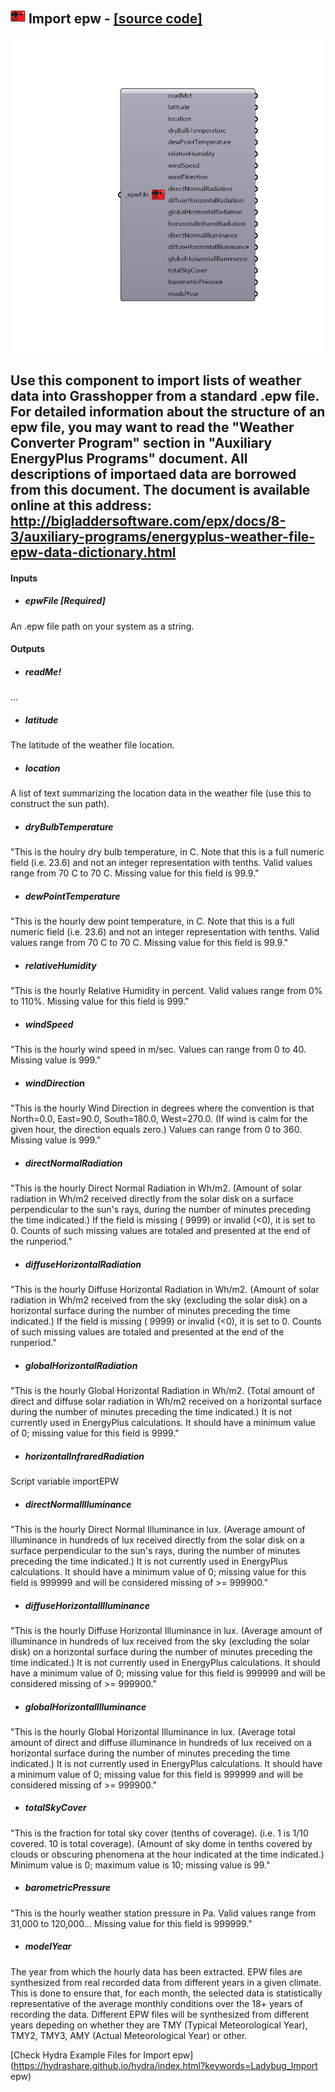 ## ![](../../images/icons/Import_epw.png) Import epw - [[source code]](https://github.com/mostaphaRoudsari/ladybug/tree/master/src/Ladybug_Import%20epw.py)

![](../../images/components/Import_epw.png)

Use this component to import lists of weather data into Grasshopper from a standard .epw file.
 For detailed information about the structure of an epw file, you may want to read the
 "Weather Converter Program" section in "Auxiliary EnergyPlus Programs" document.
 All descriptions of importaed data are borrowed from this document.
 The document is available online at this address:
 http://bigladdersoftware.com/epx/docs/8-3/auxiliary-programs/energyplus-weather-file-epw-data-dictionary.html
 -
 

#### Inputs
* ##### epwFile [Required]
An .epw file path on your system as a string.

#### Outputs
* ##### readMe!
...
* ##### latitude
The latitude of the weather file location.
* ##### location
A list of text summarizing the location data in the weather file (use this to construct the sun path).
* ##### dryBulbTemperature
"This is the houlry dry bulb temperature, in C. Note that this is a full numeric field (i.e. 23.6) and not an integer representation with tenths. Valid values range from 70 C to 70 C. Missing value for this field is 99.9."
* ##### dewPointTemperature
"This is the hourly dew point temperature, in C. Note that this is a full numeric field (i.e. 23.6) and not an integer representation with tenths. Valid values range from 70 C to 70 C. Missing value for this field is 99.9."
* ##### relativeHumidity
"This is the hourly Relative Humidity in percent. Valid values range from 0% to 110%. Missing value for this field is 999."
* ##### windSpeed
"This is the hourly wind speed in m/sec. Values can range from 0 to 40. Missing value is 999."
* ##### windDirection
"This is the hourly Wind Direction in degrees where the convention is that North=0.0, East=90.0, South=180.0, West=270.0. (If wind is calm for the given hour, the direction equals zero.) Values can range from 0 to 360. Missing value is 999."
* ##### directNormalRadiation
"This is the hourly Direct Normal Radiation in Wh/m2. (Amount of solar radiation in Wh/m2 received directly from the solar disk on a surface perpendicular to the sun's rays, during the number of minutes preceding the time indicated.) If the field is missing ( 9999) or invalid (<0), it is set to 0. Counts of such missing values are totaled and presented at the end of the runperiod."
* ##### diffuseHorizontalRadiation
"This is the hourly Diffuse Horizontal Radiation in Wh/m2. (Amount of solar radiation in Wh/m2 received from the sky (excluding the solar disk) on a horizontal surface during the number of minutes preceding the time indicated.) If the field is missing ( 9999) or invalid (<0), it is set to 0. Counts of such missing values are totaled and presented at the end of the runperiod."
* ##### globalHorizontalRadiation
"This is the hourly Global Horizontal Radiation in Wh/m2. (Total amount of direct and diffuse solar radiation in Wh/m2 received on a horizontal surface during the number of minutes preceding the time indicated.) It is not currently used in EnergyPlus calculations. It should have a minimum value of 0; missing value for this field is 9999."
* ##### horizontalInfraredRadiation
Script variable importEPW
* ##### directNormalIlluminance
"This is the hourly Direct Normal Illuminance in lux. (Average amount of illuminance in hundreds of lux received directly from the solar disk on a surface perpendicular to the sun's rays, during the number of minutes preceding the time indicated.) It is not currently used in EnergyPlus calculations. It should have a minimum value of 0; missing value for this field is 999999 and will be considered missing of >= 999900."
* ##### diffuseHorizontalIlluminance
"This is the hourly Diffuse Horizontal Illuminance in lux. (Average amount of illuminance in hundreds of lux received from the sky (excluding the solar disk) on a horizontal surface during the number of minutes preceding the time indicated.) It is not currently used in EnergyPlus calculations. It should have a minimum value of 0; missing value for this field is 999999 and will be considered missing of >= 999900."
* ##### globalHorizontalIlluminance
"This is the hourly Global Horizontal Illuminance in lux. (Average total amount of direct and diffuse illuminance in hundreds of lux received on a horizontal surface during the number of minutes preceding the time indicated.) It is not currently used in EnergyPlus calculations. It should have a minimum value of 0; missing value for this field is 999999 and will be considered missing of >= 999900."
* ##### totalSkyCover
"This is the fraction for total sky cover (tenths of coverage). (i.e. 1 is 1/10 covered. 10 is total coverage). (Amount of sky dome in tenths covered by clouds or obscuring phenomena at the hour indicated at the time indicated.) Minimum value is 0; maximum value is 10; missing value is 99."
* ##### barometricPressure
"This is the hourly weather station pressure in Pa. Valid values range from 31,000 to 120,000... Missing value for this field is 999999."
* ##### modelYear
The year from which the hourly data has been extracted. EPW files are synthesized from real recorded data from different years in a given climate. This is done to ensure that, for each month, the selected data is statistically representative of the average monthly conditions over the 18+ years of recording the data. Different EPW files will be synthesized from different years depeding on whether they are TMY (Typical Meteorological Year), TMY2, TMY3, AMY (Actual Meteorological Year) or other.


[Check Hydra Example Files for Import epw](https://hydrashare.github.io/hydra/index.html?keywords=Ladybug_Import epw)